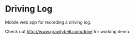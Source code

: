 
# Driving Log
Mobile web app for recording a driving log.

Check out <http://www.gravitybell.com/drive> for working demo.
